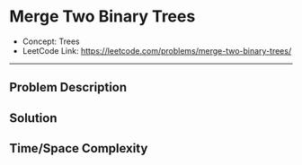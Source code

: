 # Merge Two Binary Trees

- Concept: Trees
- LeetCode Link: https://leetcode.com/problems/merge-two-binary-trees/

---

## Problem Description

## Solution

## Time/Space Complexity

